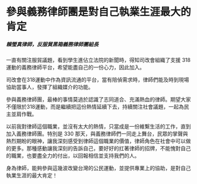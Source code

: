 # 參與義務律師團是對自己執業生涯最大的肯定

##### 賴瑩真律師，反服貿黑箱義務律師團組長

一直有關注服貿議題，看到學生進佔立法院的新聞時，得知司改會組織了支援 318 運動的義務律師平台，希望能盡自己的一份心力，因此加入。

司改會在318運動中作為資訊流通的平台，當有陪偵需求時，律師們能及時到現場協助當事人，發揮了組織媒介的功能。

參與義務律師團，最棒的事情莫過於認識了志同道合、充滿熱血的律師。期望大家不僅限於318運動，而是繼續把這份熱情延續下去，持續關注社會議題，一起為民主並肩作戰。

以前我對律師這個職業，並沒有太大的熱情，只當成是一份維繫生活的工作，直到加入義務律師團。特別是 330 那天，與義務律師們一同走上舞台，民眾的掌聲與熱烈期盼的眼神，讓我深刻感受到律師這個職業的價值，律師角色在社會中可以做的更多。那種感動讓我深刻的告訴自己，要好好的扛著律師的招牌，不能愧對自己的職業，也要盡全力的付出，以回報相信並支持我們的人。

身為律師，能夠參與這幾波改變台灣的公民運動，並提供專業上的協助，是對自己執業生涯的最大肯定！
